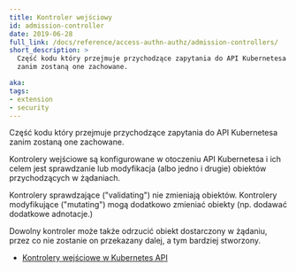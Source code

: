 ```yaml
---
title: Kontroler wejściowy
id: admission-controller
date: 2019-06-28
full_link: /docs/reference/access-authn-authz/admission-controllers/
short_description: >
  Część kodu który przejmuje przychodzące zapytania do API Kubernetesa
  zanim zostaną one zachowane.

aka:
tags:
- extension
- security
---
```

Część kodu który przejmuje przychodzące zapytania do API Kubernetesa
zanim zostaną one zachowane.

<!--more-->

Kontrolery wejściowe są konfigurowane w otoczeniu API Kubernetesa i ich celem jest sprawdzanie lub modyfikacja (albo jedno i drugie) obiektów przychodzących w żądaniach.

Kontrolery sprawdzające ("validating") nie zmieniają obiektów.
Kontrolery modyfikujące ("mutating") mogą dodatkowo zmieniać obiekty (np. dodawać dodatkowe adnotacje.)

Dowolny kontroler może także odrzucić obiekt dostarczony w żądaniu, przez co nie zostanie on przekazany dalej, a tym bardziej stworzony.

* [Kontrolery wejściowe w Kubernetes API](/docs/reference/access-authn-authz/admission-controllers/)